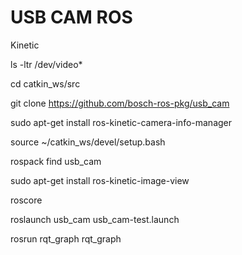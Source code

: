 # USB CAM ROS

Kinetic

ls -ltr /dev/video*

cd catkin_ws/src

git clone https://github.com/bosch-ros-pkg/usb_cam

sudo apt-get install ros-kinetic-camera-info-manager

source ~/catkin_ws/devel/setup.bash

rospack find usb_cam

sudo apt-get install ros-kinetic-image-view

roscore

roslaunch usb_cam usb_cam-test.launch

rosrun rqt_graph rqt_graph
